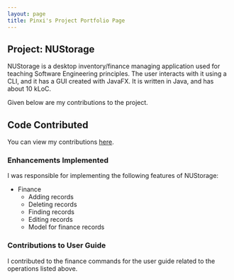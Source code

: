 ```yaml
---
layout: page
title: Pinxi's Project Portfolio Page
---
```


## Project: NUStorage

NUStorage is a desktop inventory/finance managing application used for teaching Software Engineering principles.
The user interacts with it using a CLI, and it has a GUI created with JavaFX.
It is written in Java, and has about 10 kLoC.

Given below are my contributions to the project.

## Code Contributed

You can view my contributions [here](https://nus-cs2103-ay2021s1.github.io/tp-dashboard/#breakdown=true&search=fizzyagent).

### Enhancements Implemented

I was responsible for implementing the following features of NUStorage:
- Finance
    - Adding records
    - Deleting records
    - Finding records
    - Editing records
    - Model for finance records

### Contributions to User Guide

I contributed to the finance commands for the user guide related to the operations listed above.

